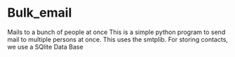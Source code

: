 # Bulk_email
Mails to a bunch of people at once
This is a simple python program to send mail to multiple persons at once.
This uses the smtplib.
For storing contacts, we use a SQlite Data Base
